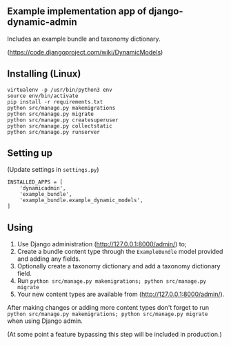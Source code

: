 ## Example implementation app of django-dynamic-admin

Includes an example bundle and taxonomy dictionary.

(https://code.djangoproject.com/wiki/DynamicModels)

## Installing (Linux)
```
virtualenv -p /usr/bin/python3 env
source env/bin/activate
pip install -r requirements.txt
python src/manage.py makemigrations
python src/manage.py migrate
python src/manage.py createsuperuser
python src/manage.py collectstatic
python src/manage.py runserver
```

## Setting up

(Update settings in `settings.py`)

```
INSTALLED_APPS = [
    'dynamicadmin',
    'example_bundle',
    'example_bundle.example_dynamic_models',
]
```

## Using
1. Use Django administration (http://127.0.0.1:8000/admin/) to;
2. Create a bundle content type through the `ExampleBundle` model provided and adding any fields.
3. Optionally create a taxonomy dictionary and add a taxonomy dictionary field.
4. Run `python src/manage.py makemigrations; python src/manage.py migrate`
5. Your new content types are available from (http://127.0.0.1:8000/admin/).

After making changes or adding more content types don't forget to run `python src/manage.py makemigrations; python src/manage.py migrate` when using Django admin.

(At some point a feature bypassing this step will be included in production.)

